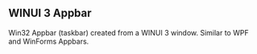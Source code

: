 ## WINUI 3 Appbar
Win32 Appbar (taskbar) created from a WINUI 3 window. Similar to WPF and WinForms Appbars.
